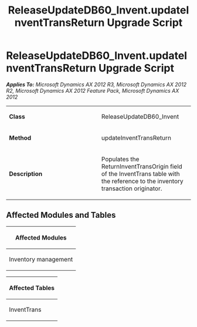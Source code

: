 ﻿---
title: ReleaseUpdateDB60_Invent.updateInventTransReturn Upgrade Script
TOCTitle: ReleaseUpdateDB60_Invent.updateInventTransReturn Upgrade Script
ms:assetid: 54eee2bb-1859-aba7-dc24-9c3678c41e60
ms:mtpsurl: https://msdn.microsoft.com/en-us/library/JJ736166(v=AX.60)
ms:contentKeyID: 49708342
ms.date: 05/18/2015
mtps_version: v=AX.60
---

# ReleaseUpdateDB60\_Invent.updateInventTransReturn Upgrade Script 


_**Applies To:** Microsoft Dynamics AX 2012 R3, Microsoft Dynamics AX 2012 R2, Microsoft Dynamics AX 2012 Feature Pack, Microsoft Dynamics AX 2012_

<table>
<colgroup>
<col style="width: 50%" />
<col style="width: 50%" />
</colgroup>
<tbody>
<tr class="odd">
<td><p><strong>Class</strong></p></td>
<td><p>ReleaseUpdateDB60_Invent</p></td>
</tr>
<tr class="even">
<td><p><strong>Method</strong></p></td>
<td><p>updateInventTransReturn</p></td>
</tr>
<tr class="odd">
<td><p><strong>Description</strong></p></td>
<td><p>Populates the ReturnInventTransOrigin field of the InventTrans table with the reference to the inventory transaction originator.</p></td>
</tr>
</tbody>
</table>


## Affected Modules and Tables

<table>
<colgroup>
<col style="width: 100%" />
</colgroup>
<thead>
<tr class="header">
<th><p>Affected Modules</p></th>
</tr>
</thead>
<tbody>
<tr class="odd">
<td><p>Inventory management</p></td>
</tr>
</tbody>
</table>


<table>
<colgroup>
<col style="width: 100%" />
</colgroup>
<thead>
<tr class="header">
<th><p>Affected Tables</p></th>
</tr>
</thead>
<tbody>
<tr class="odd">
<td><p>InventTrans</p></td>
</tr>
</tbody>
</table>

  


